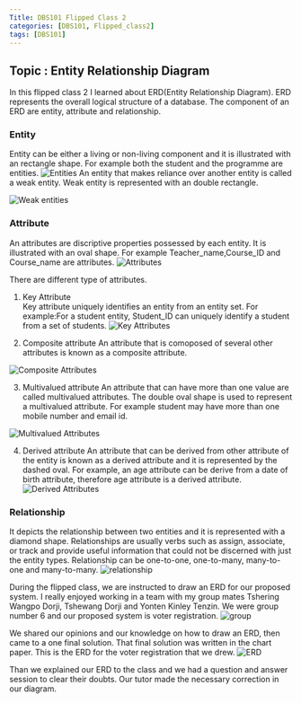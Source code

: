 ```yaml
---
Title: DBS101 Flipped Class 2
categories: [DBS101, Flipped_class2]
tags: [DBS101]
---
```


## Topic : Entity Relationship Diagram

In this flipped class 2 I learned about ERD(Entity Relationship Diagram). ERD represents the overall logical structure of a database. The component of an ERD are entity, attribute and relationship. 

### Entity
Entity can be either a living or non-living component and it is illustrated with an rectangle shape. For example both the student and the programme are entities. 
![Entities](/pictures/DBS_pictures/ss1.png)
An entity that makes reliance over another entity is called a weak entity. Weak entity is represented with an double rectangle.

![Weak entities](/pictures/DBS_pictures/ss2.png)

### Attribute
An attributes are discriptive properties possessed by each entity. It is illustrated with an oval shape. For example Teacher_name,Course_ID and Course_name are attributes.
![Attributes](/pictures/DBS_pictures/ss3.png)

There are different type of attributes. 
1. Key Attribute   
Key attribute uniquely identifies an entity from an entity set. For example:For a student entity, Student_ID can uniquely identify a student from a set of students.
![Key Attributes](/pictures/DBS_pictures/ss4.png)

2. Composite attribute
An attribute that is comoposed of several other attributes is known as a composite attribute.

![Composite Attributes](/pictures/DBS_pictures/ss5.png)

3. Multivalued attribute
An attribute that can have more than one value are called multivalued attributes. The double oval shape is used to represent a multivalued attribute. For example student may have more than one mobile number and email id.

![Multivalued Attributes](/pictures/DBS_pictures/ss6.png)

4. Derived attribute
An attribute that can be derived from other attribute of the entity is known as a derived attribute and it is represented by the dashed oval. For example, an age attribute can be derive from a date of birth attribute, therefore age attribute is a derived attribute.
![ Derived Attributes](/pictures/DBS_pictures/ss7.png)

### Relationship
It depicts the relationship between two entities and it is represented with a diamond shape. Relationships are usually verbs such as assign, associate, or track and provide useful information that could not be discerned with just the entity types. Relationship can be one-to-one, one-to-many, many-to-one and many-to-many.
![relationship](/pictures/DBS_pictures/ss8.png)

During the flipped class, we are instructed to draw an ERD for our proposed system. I really enjoyed working in a team with my group mates Tshering Wangpo Dorji, Tshewang Dorji and Yonten Kinley Tenzin. We were group number 6 and our proposed system is voter registration. 
![group](/pictures/DBS_pictures/group.jpg)

We shared our opinions and our knowledge on how to draw an ERD, then came to a one final solution. That final solution was written in the chart paper. This is the ERD for the voter registration that we drew.
![ERD](/pictures/DBS_pictures/ERD.jpg)

Than we explained our ERD to the class and we had a question and answer session to clear their doubts. Our tutor made the necessary correction in our diagram.